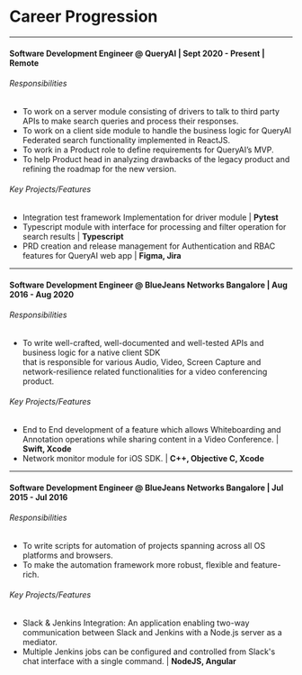 # Career Progression

---

#### Software Development Engineer @ QueryAI | Sept 2020 - Present | Remote

###### Responsibilities

- To work on a server module consisting of drivers to talk to third party APIs to make search queries and process their responses.
- To work on a client side module to handle the business logic for QueryAI Federated search functionality implemented in ReactJS.
- To work in a Product role to define requirements for QueryAI’s MVP.
- To help Product head in analyzing drawbacks of the legacy product and refining the roadmap for the new version.  

###### Key Projects/Features

- Integration test framework Implementation for driver module | **Pytest**
- Typescript module with interface for processing and filter operation for search results | **Typescript**
- PRD creation and release management for Authentication and RBAC features for QueryAI web app | **Figma, Jira**  

---  

#### Software Development Engineer @ BlueJeans Networks Bangalore | Aug 2016 - Aug 2020

###### Responsibilities

- To write well-crafted, well-documented and well-tested APIs and business logic for a native client SDK  
that is responsible for various Audio, Video, Screen Capture and network-resilience related functionalities for a video conferencing product.

###### Key Projects/Features

- End to End development of a feature which allows Whiteboarding and Annotation operations while sharing content in a Video Conference. | **Swift, Xcode**
- Network monitor module for iOS SDK. | **C++, Objective C, Xcode**

---
  
#### Software Development Engineer @ BlueJeans Networks Bangalore | Jul 2015 - Jul 2016

###### Responsibilities

- To write scripts for automation of projects spanning across all OS platforms and browsers.
- To make the automation framework more robust, flexible and feature-rich.

###### Key Projects/Features

- Slack & Jenkins Integration: An application enabling two-way communication between Slack and Jenkins with a Node.js server as a mediator.  
- Multiple Jenkins jobs can be configured and controlled from Slack's chat interface with a single command. | **NodeJS, Angular**
